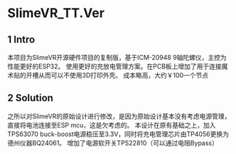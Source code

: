 # SlimeVR_TT.Ver
## 1 Intro 
本项目为SlimeVR开源硬件项目的复制版，基于ICM-20948 9轴陀螺仪，主控为性能更好的ESP32。 
使用更好的充放电管理方案。在PCB板上增加了用于连接魔术贴的开槽从而可以不使用3D打印外壳。 
成本略高，大约￥100一个节点
## 2 Solution 
之所以对SlimeVR的原始设计进行修改，是因为原始设计基本没有考虑电源管理，直接将电池连接至ESP mcu，这是欠考虑的。 
本设计在原有基础之上，加入TPS63070 buck-boost电源稳压至3.3V，同时将充电管理芯片由TP4056更换为德州仪器BQ24061。 
增加了电源软开关TPS22810（可以通过电阻Bypass） 
